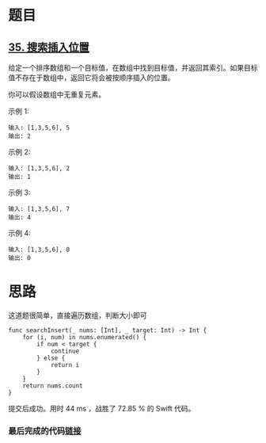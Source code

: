 # 题目

## [35. 搜索插入位置](https://leetcode-cn.com/problems/search-insert-position/)

给定一个排序数组和一个目标值，在数组中找到目标值，并返回其索引。如果目标值不存在于数组中，返回它将会被按顺序插入的位置。

你可以假设数组中无重复元素。

示例 1:

```
输入: [1,3,5,6], 5
输出: 2
```


示例 2:

```
输入: [1,3,5,6], 2
输出: 1
```


示例 3:

```
输入: [1,3,5,6], 7
输出: 4
```


示例 4:

```
输入: [1,3,5,6], 0
输出: 0
```

# 思路

这道题很简单，直接遍历数组，判断大小即可

    func searchInsert(_ nums: [Int], _ target: Int) -> Int {
        for (i, num) in nums.enumerated() {
            if num < target {
                continue
            } else {
                return i
            }
        }
        return nums.count
    }
提交后成功。用时 44 ms ，战胜了 72.85 % 的 Swift 代码。

### 最后完成的代码[链接](https://github.com/pepsikirk/LeetCode/blob/master/Algorithm/35.SearchInsertPosition/code.swift)




